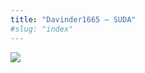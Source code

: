 ```yaml
---
title: "Davinder1665 – SUDA"
#slug: "index"
---
```


[![](/wp-content/2007/11/Davinder1665-300x225.jpg)](/wp-content/2007/11/Davinder1665.jpg)
